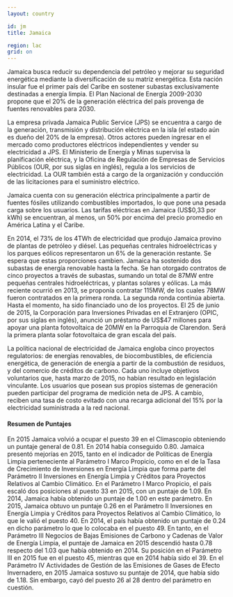 ```yaml
---
layout: country

id: jm
title: Jamaica

region: lac
grid: on
---
```

Jamaica busca reducir su dependencia del petróleo y mejorar su seguridad energética mediante la diversificación de su matriz energética. Esta nación insular fue el primer país del Caribe en sostener subastas exclusivamente destinadas a energía limpia. El Plan Nacional de Energía 2009-2030 propone que el 20% de la generación eléctrica del país provenga de fuentes renovables para 2030.

La empresa privada Jamaica Public Service (JPS) se encuentra a cargo de la generación, transmisión y distribución eléctrica en la isla (el estado aún es dueño del 20% de la empresa). Otros actores pueden ingresar en el mercado como productores eléctricos independientes y vender su electricidad a JPS. El Ministerio de Energía y Minas supervisa la planificación eléctrica, y la Oficina de Regulación de Empresas de Servicios Públicos (OUR, por sus siglas en inglés), regula a los servicios de electricidad. La OUR también está a cargo de la organización y conducción de las licitaciones para el suministro eléctrico.

Jamaica cuenta con su generación eléctrica principalmente a partir de fuentes fósiles utilizando combustibles importados, lo que pone una pesada carga sobre los usuarios. Las tarifas eléctricas en Jamaica (US$0,33 por kWh) se encuentran, al menos, un 50% por encima del precio promedio en América Latina y el Caribe.

En 2014, el 73% de los 4TWh de electricidad que produjo Jamaica provino de plantas de petróleo y diésel. Las pequeñas centrales hidroeléctricas y los parques eólicos representaron un 6% de la generación restante. Se espera que estas proporciones cambien. Jamaica ha sostenido dos subastas de energía renovable hasta la fecha. Se han otorgado contratos de cinco proyectos a través de subastas, sumando un total de 87MW entre pequeñas centrales hidroeléctricas,  y plantas solares y eólicas. La más reciente ocurrió en 2013, se proponía contratar 115MW, de los cuales 78MW fueron contratados en la primera ronda. La segunda ronda continúa abierta. Hasta el momento, ha sido financiado uno de los proyectos. El 25 de junio de 2015, la Corporación para Inversiones Privadas en el Extranjero (OPIC, por sus siglas en inglés), anunció un préstamo de US$47 millones para apoyar una planta fotovoltaica de 20MW en la Parroquia de Clarendon. Será la primera planta solar fotovoltaica de gran escala del país. 

La política nacional de electricidad de Jamaica engloba cinco proyectos regulatorios: de energías renovables, de biocombustibles, de eficiencia energética, de generación de energía a partir de la combustión de residuos, y del comercio de créditos de carbono. Cada uno incluye objetivos voluntarios que, hasta marzo de 2015, no habían resultado en legislación vinculante. Los usuarios que posean sus propios sistemas de generación pueden participar del programa de medición neta de JPS. A cambio, reciben una tasa de costo evitado con una recarga adicional del 15% por la electricidad suministrada a la red nacional.

#### Resumen de Puntajes

En 2015 Jamaica volvió a ocupar el puesto 39 en el Climascopio obteniendo un puntaje general de 0.81. En 2014 había conseguido 0.80.
Jamaica presentó mejorías en 2015, tanto en el indicador de Políticas de Energía Limpia perteneciente al Parámetro I Marco Propicio, como en el de la Tasa de Crecimiento de Inversiones en Energía Limpia que forma parte del Parámetro II Inversiones en Energía Limpia y Créditos para Proyectos Relativos al Cambio Climático.
En el Parámetro I Marco Propicio, el país escaló dos posiciones al puesto 33 en 2015, con un puntaje de 1.09. En 2014, Jamaica había obtenido un puntaje de 1.00 en este parámetro.
En 2015, Jamaica obtuvo un puntaje 0.26 en el Parámetro II Inversiones en Energía Limpia y Créditos para Proyectos Relativos al Cambio Climático, lo que le valió el puesto 40. En 2014, el país había obtenido un puntaje de 0.24 en dicho parámetro lo que lo colocaba en el puesto 49.
En tanto, en el Parámetro III Negocios de Bajas Emisiones de Carbono y Cadenas de Valor de Energía Limpia, el puntaje de Jamaica en 2015 descendió hasta 0.78 respecto del 1.03 que había obtenido en 2014. Su posición en el Parámetro III en 2015 fue en el puesto 45, mientras que en 2014 había sido el 39.
En el Parámetro IV Actividades de Gestión de las Emisiones de Gases de Efecto Invernadero, en 2015 Jamaica sostuvo su puntaje de 2014, que había sido de 1.18. Sin embargo, cayó del puesto 26 al 28 dentro del parámetro en cuestión. 
